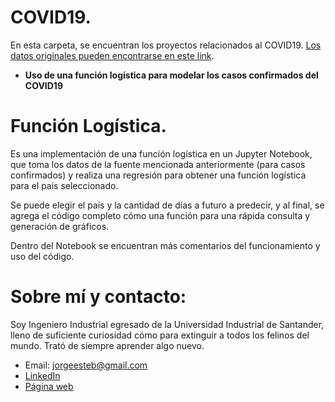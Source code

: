 # COVID19.

En esta carpeta, se encuentran los proyectos relacionados al COVID19. [Los datos originales pueden encontrarse en este link](https://github.com/CSSEGISandData/COVID-19). 
* **Uso de una función logística para modelar los casos confirmados del COVID19**

# Función Logística.

Es una implementación de una función logística en un Jupyter Notebook, que toma los datos de la fuente mencionada anteriormente (para casos confirmados) y realiza una regresión para obtener una función logística para el pais seleccionado.

Se puede elegir el país y la cantidad de días a futuro a predecir, y al final, se agrega el código completo cómo una función para una rápida consulta y generación de gráficos.

Dentro del Notebook se encuentran más comentarios del funcionamiento y uso del código.

# Sobre mí y contacto:

Soy Ingeniero Industrial egresado de la Universidad Industrial de Santander, lleno de suficiente curiosidad cómo para extinguir a todos los felinos del mundo. Trató de siempre aprender algo nuevo.

* Email: jorgeesteb@gmail.com
* [LinkedIn](https://www.linkedin.com/in/jorge-esteban-caballero-rodr%C3%ADguez/)
* [Página web](https://jorgecaballero.cyou)

